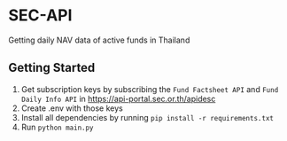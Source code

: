 # SEC-API
Getting daily NAV data of active funds in Thailand 

## Getting Started
1. Get subscription keys by subscribing the `Fund Factsheet API` and `Fund Daily Info API` in https://api-portal.sec.or.th/apidesc
2. Create .env with those keys
3. Install all dependencies by running `pip install -r requirements.txt`
3. Run `python main.py`

